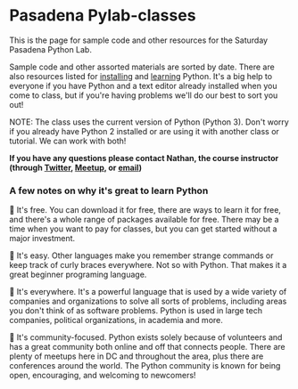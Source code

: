 # Pasadena Pylab-classes

This is the page for sample code and other resources for the Saturday Pasadena Python Lab.

Sample code and other assorted materials are sorted by date. There are also resources listed for [installing](http://pasadena-pylab.github.io/installing.html) and [learning](http://pasadena-pylab.github.io/learning.html) Python. It's a big help to everyone if you have Python and a text editor already installed when you come to class, but if you're having problems we'll do our best to sort you out!

NOTE: The class uses the current version of Python (Python 3). Don't worry if you already have Python 2 installed or are using it with another class or tutorial. We can work with both!

**If you have any questions please contact Nathan, the course instructor (through [Twitter](http://twitter.com/nate_somewhere), [Meetup](https://www.meetup.com/Pasadena-Python-Devs/members/30943492/), or [email](http://nathan.danielsen@gmail.com))**

### A few notes on why it's great to learn Python

:snake: It's free. You can download it for free, there are ways to learn it for free, and there's a whole range of packages available for free. There may be a time when you want to pay for classes, but you can get started without a major investment.

:snake: It's easy. Other languages make you remember strange commands or keep track of curly braces everywhere. Not so with Python. That makes it a great beginner programing language.

:snake: It's everywhere. It's a powerful language that is used by a wide variety of companies and organizations to solve all sorts of problems, including areas you don't think of as software problems. Python is used in large tech companies, political organizations, in academia and more.

:snake: It's community-focused. Python exists solely because of volunteers and has a great community both online and off that connects people. There are plenty of meetups here in DC and throughout the area, plus there are conferences around the world. The Python community is known for being open, encouraging, and welcoming to newcomers!
